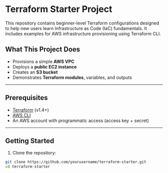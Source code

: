 # Terraform Starter Project

This repository contains beginner-level Terraform configurations designed to help new users learn Infrastructure as Code (IaC) fundamentals. It includes examples for AWS infrastructure provisioning using Terraform CLI.

## What This Project Does

- Provisions a simple **AWS VPC**
- Deploys a **public EC2 instance**
- Creates an **S3 bucket**
- Demonstrates **Terraform modules**, variables, and outputs

---

## Prerequisites

- [Terraform](https://developer.hashicorp.com/terraform/downloads) (v1.4+)
- [AWS CLI](https://docs.aws.amazon.com/cli/latest/userguide/install-cliv2.html)
- An AWS account with programmatic access (access key + secret)

---

## Getting Started

1. Clone the repository:

```bash
git clone https://github.com/yourusername/terraform-starter.git
cd terraform-starter
